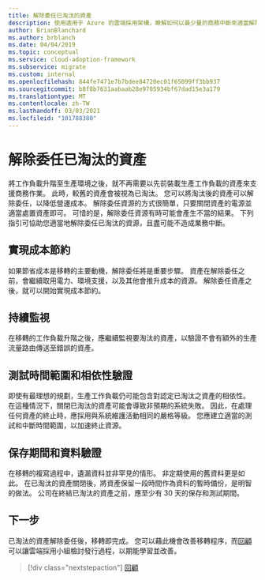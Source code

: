 ```yaml
---
title: 解除委任已淘汰的資產
description: 使用適用于 Azure 的雲端採用架構，瞭解如何以最少量的商務中斷來適當解除委任已淘汰的資源。
author: BrianBlanchard
ms.author: brblanch
ms.date: 04/04/2019
ms.topic: conceptual
ms.service: cloud-adoption-framework
ms.subservice: migrate
ms.custom: internal
ms.openlocfilehash: 844fe7471e7b7bdee84720ec01f65099ff3bb937
ms.sourcegitcommit: b8f8b7631aabaab28e9705934bf67dad15e3a179
ms.translationtype: MT
ms.contentlocale: zh-TW
ms.lasthandoff: 03/03/2021
ms.locfileid: "101788380"
---
```

# <a name="decommission-retired-assets"></a>解除委任已淘汰的資產

將工作負載升階至生產環境之後，就不再需要以先前裝載生產工作負載的資產來支援商務作業。 此時，較舊的資產會被視為已淘汰。 您可以將淘汰後的資產可以解除委任，以降低營運成本。 解除委任資源的方式很簡單，只要關閉資產的電源並適當處置資產即可。 可惜的是，解除委任資源有時可能會產生不當的結果。 下列指引可協助您適當地解除委任已淘汰的資源，且盡可能不造成業務中斷。

## <a name="cost-savings-realization"></a>實現成本節約

如果節省成本是移轉的主要動機，解除委任將是重要步驟。 資產在解除委任之前，會繼續取用電力、環境支援，以及其他會推升成本的資源。 解除委任資產之後，就可以開始實現成本節約。

## <a name="continued-monitoring"></a>持續監視

在移轉的工作負載升階之後，應繼續監視要淘汰的資產，以驗證不會有額外的生產流量路由傳送至錯誤的資產。

## <a name="testing-windows-and-dependency-validation"></a>測試時間範圍和相依性驗證

即使有最理想的規劃，生產工作負載仍可能包含對認定已淘汰之資產的相依性。 在這種情況下，關閉已淘汰的資產可能會導致非預期的系統失敗。 因此，在處理任何資產的終止時，應採用與系統維護活動相同的嚴格等級。 您應建立適當的測試和中斷時間範圍，以加速終止資源。

## <a name="holding-period-and-data-validation"></a>保存期間和資料驗證

在移轉的複寫過程中，遺漏資料並非罕見的情形。 非定期使用的舊資料更是如此。 在已淘汰的資產關閉後，將資產保留一段時間作為資料的暫時備份，是明智的做法。 公司在終結已淘汰的資產之前，應至少有 30 天的保存和測試期間。

## <a name="next-steps"></a>下一步

已淘汰的資產解除委任後，移轉即完成。 您可以藉此機會改善移轉程序，而[回顧](./retrospective.md)可以讓雲端採用小組檢討發行過程，以期能學習並改善。

> [!div class="nextstepaction"]
> [回顧](./retrospective.md)
